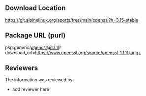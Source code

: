 ## Download Location

https://git.alpinelinux.org/aports/tree/main/openssl?h=3.15-stable

## Package URL (purl)

pkg:generic/openssl@1.1.1l?download_url=https://www.openssl.org/source/openssl-1.1.1l.tar.gz

## Reviewers

The information was reviewed by:

* add reviewer here
